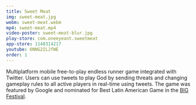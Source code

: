 ```yaml
---
title: Sweet Meat
img: sweet-meat.jpg
webm: sweet-meat.webm
mp4: sweet-meat.mp4
video-poster: sweet-meat-blur.jpg
play-store: com.oneeyeant.sweetmeat
app-store: 1140314217
youtube: 6NNG2ILJfWE
order: 1
---
```

Multiplatform mobile free-to-play endless runner game integrated with Twitter. Users can use tweets to play God by sending threats and changing gameplay rules to all active players in real-time using tweets. The game was featured by Google and nominated for Best Latin American Game in the [BIG Festival](http://bigfestival.com.br).
